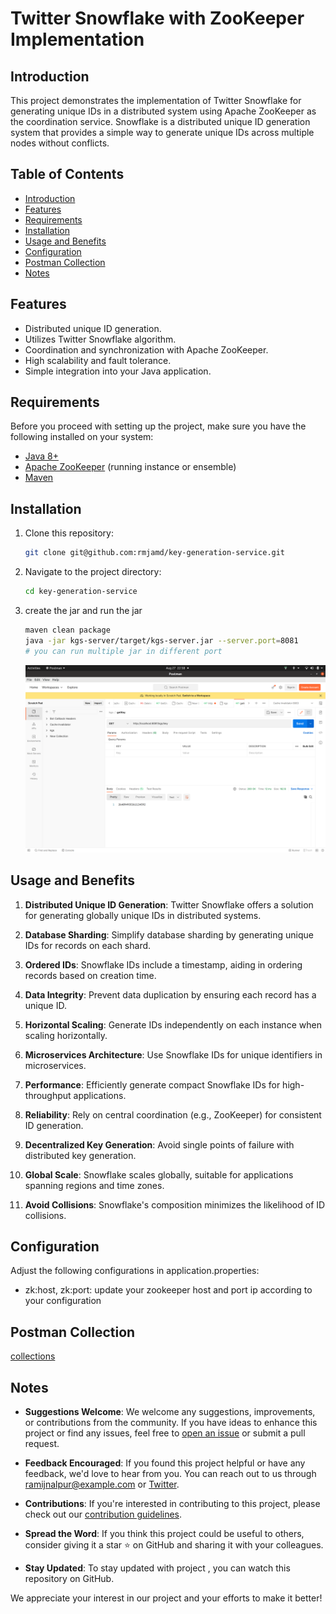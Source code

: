 # Twitter Snowflake with ZooKeeper Implementation

## Introduction

This project demonstrates the implementation of Twitter Snowflake for generating unique IDs in a distributed system using Apache ZooKeeper as the coordination service. Snowflake is a distributed unique ID generation system that provides a simple way to generate unique IDs across multiple nodes without conflicts.

## Table of Contents

- [Introduction](#introduction)
- [Features](#features)
- [Requirements](#requirements)
- [Installation](#installation)
- [Usage and Benefits](#usage-and-benefits)
- [Configuration](#configuration)
- [Postman Collection](#postman-collection)
- [Notes](#notes)

## Features

- Distributed unique ID generation.
- Utilizes Twitter Snowflake algorithm.
- Coordination and synchronization with Apache ZooKeeper.
- High scalability and fault tolerance.
- Simple integration into your Java application.

## Requirements
Before you proceed with setting up the project, make sure you have the following installed on your system:

- [Java 8+](https://www.oracle.com/java/technologies/javase-downloads.html)
- [Apache ZooKeeper](https://zookeeper.apache.org/releases.html) (running instance or ensemble)
- [Maven](https://maven.apache.org/download.cgi)

## Installation

1. Clone this repository:
   ```bash
   git clone git@github.com:rmjamd/key-generation-service.git
   ```
2. Navigate to the project directory:
    ```bash
   cd key-generation-service
    ```
3. create the jar and run the jar
    ```bash
   maven clean package 
   java -jar kgs-server/target/kgs-server.jar --server.port=8081
   # you can run multiple jar in different port
    ```
   ![Sample Output](https://github.com/rmjamd/key-generation-service/blob/master/sample_output.png)
## Usage and Benefits

1. **Distributed Unique ID Generation**: Twitter Snowflake offers a solution for generating globally unique IDs in distributed systems.

2. **Database Sharding**: Simplify database sharding by generating unique IDs for records on each shard.

3. **Ordered IDs**: Snowflake IDs include a timestamp, aiding in ordering records based on creation time.

4. **Data Integrity**: Prevent data duplication by ensuring each record has a unique ID.

5. **Horizontal Scaling**: Generate IDs independently on each instance when scaling horizontally.

6. **Microservices Architecture**: Use Snowflake IDs for unique identifiers in microservices.

7. **Performance**: Efficiently generate compact Snowflake IDs for high-throughput applications.

8. **Reliability**: Rely on central coordination (e.g., ZooKeeper) for consistent ID generation.

9. **Decentralized Key Generation**: Avoid single points of failure with distributed key generation.

10. **Global Scale**: Snowflake scales globally, suitable for applications spanning regions and time zones.

11. **Avoid Collisions**: Snowflake's composition minimizes the likelihood of ID collisions.

## Configuration
Adjust the following configurations in application.properties:

- zk:host, zk:port: update your zookeeper host and port ip according to your configuration

## Postman Collection
[collections](https://github.com/rmjamd/key-generation-service/blob/master/kgs.postman_collection.json)

## Notes

- **Suggestions Welcome**: We welcome any suggestions, improvements, or contributions from the community. If you have ideas to enhance this project or find any issues, feel free to [open an issue](link-to-issue-tracker) or submit a pull request.

- **Feedback Encouraged**: If you found this project helpful or have any feedback, we'd love to hear from you. You can reach out to us through [ramijnalpur@example.com](mailto:email@example.com) or [Twitter](https://twitter.com/rameezsardar4).

- **Contributions**: If you're interested in contributing to this project, please check out our [contribution guidelines](link-to-contribution-guidelines).

- **Spread the Word**: If you think this project could be useful to others, consider giving it a star ⭐ on GitHub and sharing it with your colleagues.

- **Stay Updated**: To stay updated with project , you can watch this repository on GitHub.

We appreciate your interest in our project and your efforts to make it better!
